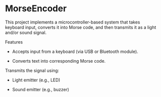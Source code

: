 # MorseEncoder

This project implements a microcontroller-based system that takes keyboard input, converts it into Morse code, and then transmits it as a light and/or sound signal.

Features

- Accepts input from a keyboard (via USB or Bluetooth module).

- Converts text into corresponding Morse code.

Transmits the signal using:

- Light emitter (e.g., LED)

- Sound emitter (e.g., buzzer)

